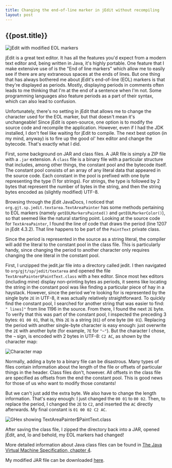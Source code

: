 ```yaml
---
title: Changing the end-of-line marker in jEdit without recompiling
layout: post
---
```


## {{post.title}}

![jEdit with modified EOL markers](../../../images/jedit.png "jEdit")

jEdit is a great text editor. It has all the features you'd expect from a
modern text editor and, being written in Java, it's highly portable. One
feature that I make extensive use of is the "End of line markers" which allow
me to easily see if there are any extraneous spaces at the ends of lines.
But one thing that has always bothered me about jEdit's end-of-line (EOL)
markers is that they're displayed as periods. Mostly, displaying periods in
comments often leads to me thinking that I'm at the end of a sentence when I'm
not. Some programming languages also feature periods as a part of their
syntax, which can also lead to confusion.

Unfortunately, there's no setting in jEdit that allows me to change the
character used for the EOL marker, but that doesn't mean it's unchangeable!
Since jEdit is open-source, one option is to modify the source code and
recompile the application. However, even if I had the JDK installed, I don't
feel like waiting for jEdit to compile. The next best option (in my mind,
anyway) is to fire up the good ol' hex editor and change the bytecode. That's
exactly what I did.

First, some background on JAR and class files. A JAR file is simply a ZIP file
with a `.jar` extension. A `class` file is a binary file with a particular
structure that includes, among other things, the constant pool and the
bytecode itself. The constant pool consists of an array of any literal data
that appeared in the source code. Each constant in the pool is prefixed with
one byte representing the type (1 for strings). For strings, the type is
followed by 2 bytes that represent the number of bytes in the string, and then
the string bytes encoded as (slightly modified) UTF-8.

Browsing through the jEdit JavaDocs, I noticed that
`org.gjt.sp.jedit.textarea.TextAreaPainter` has some methods pertaining to EOL
markers (namely `getEOLMarkersPainted()` and `getEOLMarkerColor()`), so that
seemed like the natural starting point. Looking at the source code for
`TextAreaPainter`, I found the line of code that draws the period (line 1207 in
jEdit 4.3.2). That line happens to be part of the `PaintText` private class.

Since the period is represented in the source as a string literal,
the compiler will add the literal to the constant pool in the class file. This
is particularly handy, since changing the period to another character only
requires changing the one literal in the constant pool.

First, I unzipped the jedit.jar file into a directory called jedit. I then
navigated to `org/gjt/sp/jedit/textarea` and opened the file
`TextAreaPainter$PaintText.class` with a hex editor. Since most hex editors
(including mine) display non-printing bytes as periods, it seems like 
locating the string in the constant pool was like finding a particular piece of
hay in a haystack. However, since the period we're looking for is represented
by the single byte `2E` in UTF-8, it was actually relatively straightforward.
To quickly find the constant pool, I searched for another string that was
easier to find: `" lines]"` from line 1196 in the source. From there, I found the
next `2E` byte. To verify that this was part of the constant pool, I inspected
the preceding 3 bytes: `01 00 01`, that is, this `2E` is a string (`01`) of one byte
(`00 01`). Replacing the period with another single-byte character is easy
enough: just overwrite the `2E` with another byte (for example, `7E` for `"~"`). But
the character I chose, the `¬` sign, is encoded with 2 bytes in UTF-8: `C2 AC`,
as shown by the character map:

![Character map](../../../images/charmap.png "Character map")

Normally, adding a byte to a binary file can be disastrous. Many types of files
contain information about the length of the file or offsets of particular
things in the header. Class files don't, however. All offsets in the class file
are specified as offsets from the end the constant pool. This is good news for
those of us who want to modify those constants!

But we can't just add the extra byte. We also have to change the length
information. That's easy enough: I just changed the `00 01` to `00 02`. Then, to
replace the period, I changed the `2E` to `C2`, and inserted the `AC` directly
afterwards. My final constant is `01 00 02 C2 AC`.

![GHex showing TextAreaPainter$PaintText.class](../../../images/ghex.png "GHex")

After saving the class file, I zipped the directory back into a JAR, opened
jEdit, and, lo and behold, my EOL markers had changed!

More detailed information about Java class files can be found in
[The Java Virtual Machine Specification, chapter 4](http://java.sun.com/docs/books/jvms/second_edition/html/ClassFile.doc.html "JVM Spec chapter 4").

My modified JAR file can be downloaded [here](../../../download/jedit.jar "jedit.jar").
